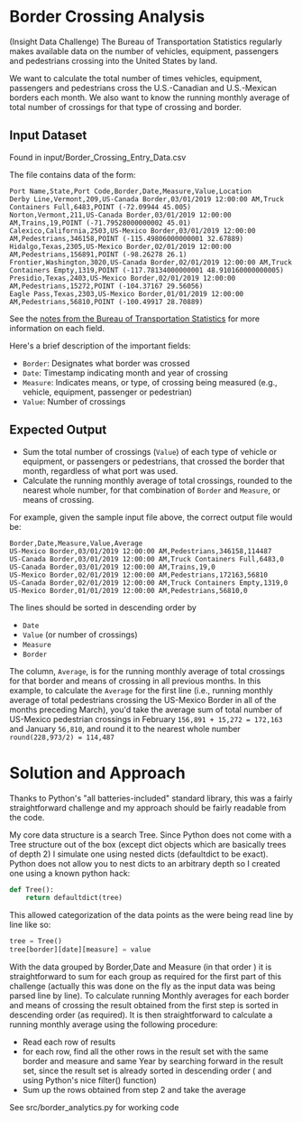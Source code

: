 # Border Crossing Analysis
(Insight Data Challenge)
The Bureau of Transportation Statistics regularly makes available data on the number of vehicles, equipment, passengers and pedestrians crossing into the United States by land.

We want to calculate the total number of times vehicles, equipment, passengers and pedestrians cross the U.S.-Canadian and U.S.-Mexican borders each month. We also want to know the running monthly average of total number of crossings for that type of crossing and border.

## Input Dataset
Found in input/Border_Crossing_Entry_Data.csv

The file contains data of the form:

```
Port Name,State,Port Code,Border,Date,Measure,Value,Location
Derby Line,Vermont,209,US-Canada Border,03/01/2019 12:00:00 AM,Truck Containers Full,6483,POINT (-72.09944 45.005)
Norton,Vermont,211,US-Canada Border,03/01/2019 12:00:00 AM,Trains,19,POINT (-71.79528000000002 45.01)
Calexico,California,2503,US-Mexico Border,03/01/2019 12:00:00 AM,Pedestrians,346158,POINT (-115.49806000000001 32.67889)
Hidalgo,Texas,2305,US-Mexico Border,02/01/2019 12:00:00 AM,Pedestrians,156891,POINT (-98.26278 26.1)
Frontier,Washington,3020,US-Canada Border,02/01/2019 12:00:00 AM,Truck Containers Empty,1319,POINT (-117.78134000000001 48.910160000000005)
Presidio,Texas,2403,US-Mexico Border,02/01/2019 12:00:00 AM,Pedestrians,15272,POINT (-104.37167 29.56056)
Eagle Pass,Texas,2303,US-Mexico Border,01/01/2019 12:00:00 AM,Pedestrians,56810,POINT (-100.49917 28.70889)
```
See the [notes from the Bureau of Transportation Statistics](https://data.transportation.gov/Research-and-Statistics/Border-Crossing-Entry-Data/keg4-3bc2) for more information on each field.

Here's a brief description of the important fields:
* `Border`: Designates what border was crossed
* `Date`: Timestamp indicating month and year of crossing
* `Measure`: Indicates means, or type, of crossing being measured (e.g., vehicle, equipment, passenger or pedestrian)
* `Value`: Number of crossings

## Expected Output
* Sum the total number of crossings (`Value`) of each type of vehicle or equipment, or passengers or pedestrians, that crossed the border that month, regardless of what port was used. 
* Calculate the running monthly average of total crossings, rounded to the nearest whole number, for that combination of `Border` and `Measure`, or means of crossing.


For example, given the sample input file above, the correct output file would be:

```
Border,Date,Measure,Value,Average
US-Mexico Border,03/01/2019 12:00:00 AM,Pedestrians,346158,114487
US-Canada Border,03/01/2019 12:00:00 AM,Truck Containers Full,6483,0
US-Canada Border,03/01/2019 12:00:00 AM,Trains,19,0
US-Mexico Border,02/01/2019 12:00:00 AM,Pedestrians,172163,56810
US-Canada Border,02/01/2019 12:00:00 AM,Truck Containers Empty,1319,0
US-Mexico Border,01/01/2019 12:00:00 AM,Pedestrians,56810,0

```

The lines should be sorted in descending order by 
* `Date`
* `Value` (or number of crossings)
* `Measure`
* `Border`

The column, `Average`, is for the running monthly average of total crossings for that border and means of crossing in all previous months. In this example, to calculate the `Average` for the first line (i.e., running monthly average of total pedestrians crossing the US-Mexico Border in all of the months preceding March), you'd take the average sum of total number of US-Mexico pedestrian crossings in February `156,891 + 15,272 = 172,163` and January `56,810`, and round it to the nearest whole number `round(228,973/2) = 114,487`


# Solution and Approach
Thanks to Python's "all batteries-included" standard library, this was a fairly straightforward challenge and my 
approach should be fairly readable from the code.

My core data structure is a search Tree. Since Python does not come with a Tree structure out of the box (except 
dict objects which are basically trees of depth 2) I simulate one using nested dicts (defaultdict to be exact). 
Python does not allow you to nest dicts to an arbitrary depth so I created one using a known python hack:

```python
def Tree():
	return defaultdict(tree)

```	 
This allowed categorization of the data points as the were being read line by line like so:

```python
tree = Tree()
tree[border][date][measure] = value
```

With the data grouped by Border,Date and Measure (in that order ) it is straightforward to sum for each group 
as required for the first part of this challenge (actually this was done on the fly as the input data was being parsed
line by line).
To calculate running Monthly averages for each border and means of crossing the result obtained from the
first step is sorted in descending order (as required). It is then straightforward to calculate a running monthly
average using the following procedure:
- Read each row of results
- for each row, find all the other rows in the result set with the same border and measure and same Year by searching forward
  in the result set, since the result set is already sorted in descending order ( and using Python's nice
  filter() function)
- Sum up the rows obtained from step 2 and take the average

See src/border_analytics.py for working code
